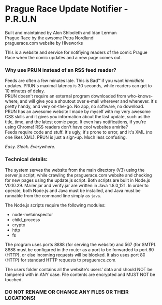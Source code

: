 # Prague Race Update Notifier - P.R.U.N


Built and maintained by Alon Shiboleth and Idan Lerman  
Prague Race by the awsome Petra Nordlund  
praguerace.com website by Hiveworks  


This is a website and service for notifiying readers of the comic Prague Race
when the comic updates and a new page comes out.


### Why use PRUN instead of an RSS feed reader?


Feeds are often a few minutes late. This is Bad™ if you want _immidiate_
updates. PRUN's maximal latency is 30 seconds, while readers can get to
10 minutes of delay.  
PRUN doesn't require an external program downloaded from who-knows-where,
and will give you a shoutout over e-mail wherever and whenever. It's pretty
handy, and very on-the-go. No app, no software, no download.  
PRUN has an awesome website I made by myself with my very awesome CSS skills
and it gives you information about the last update, such as the title, time,
and the latest comic page. It even has notifications, if you're using Chrome!
RSS readers don't have cool websites amirite?  
Feeds require code and stuff. It's ugly, it's prone to error, and it's XML
(no one likes XML). PRUN is just a sign-up. Much less confusing.

_Easy. Sleek. Everywhere._



### Technical details:


The system serves the website from the main directory (V3) using the server.js
script, while crawling the praguerace.com website and checking for new pages
using the update.js script. Both scripts are built in Node.js V0.10.29.
Mailer.jar and verify.jar are written in Java 1.8.0_121. In order to operate,
both Node.js and Java must be installed, and Java must be runnable from the
command line simply as `java`.


The Node.js scripts require the following modules:  
* node-metainspector
* child_process
* crypto
* http
* fs


The program uses ports 8888 (for serving the website) and 567 (for SMTP). 8888
must be configured in the router as a port to be forwarded to port 80 (HTTP),
or else incoming requests will be blocked. It also uses port 80 (HTTP) for
standard HTTP requests to praguerace.com.


The users folder contains all the website's users' data and should NOT be
tampered with in ANY case. File contents are encrypted and MUST NOT be touched.


### **DO NOT RENAME OR CHANGE ANY FILES OR THEIR LOCATIONS!**